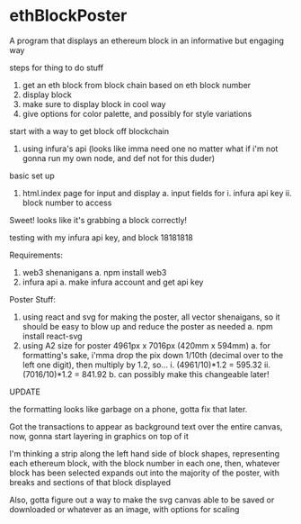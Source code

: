 # ethBlockPoster
A program that displays an ethereum block in an informative but engaging way

steps for thing to do stuff
1. get an eth block from block chain based on eth block number
2. display block
3. make sure to display block in cool way
4. give options for color palette, and possibly for style variations

start with a way to get block off blockchain
1. using infura's api (looks like imma need one no matter what if i'm not gonna run my own node, and def not for this duder)

basic set up
1. html.index page for input and display
    a. input fields for
        i. infura api key
        ii. block number to access

Sweet! looks like it's grabbing a block correctly!

testing with my infura api key, and block 18181818


Requirements:
1. web3 shenanigans
    a. npm install web3
2. infura api
    a. make infura account and get api key


Poster Stuff:
1. using react and svg for making the poster, all vector shenaigans, so it should be easy to blow up and reduce the poster as needed
    a. npm install react-svg
2. using A2 size for poster 4961px x 7016px (420mm x 594mm)
    a. for formatting's sake, i'mma drop the pix down 1/10th (decimal over to the left one digit), then multiply by 1.2, so...
        i. (4961/10)*1.2 = 595.32
        ii. (7016/10)*1.2 = 841.92
    b. can possibly make this changeable later!

UPDATE

the formatting looks like garbage on a phone, gotta fix that later.

Got the transactions to appear as background text over the entire canvas, now, gonna start layering in graphics on top of it

I'm thinking a strip along the left hand side of block shapes, representing each ethereum block, with the block number in each one, then, whatever block has been selected expands out into the majority of the poster, with breaks and sections of that block displayed

Also, gotta figure out a way to make the svg canvas able to be saved or downloaded or whatever as an image, with options for scaling